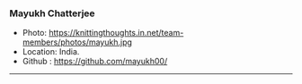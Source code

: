 ### Mayukh Chatterjee

- Photo: https://knittingthoughts.in.net/team-members/photos/mayukh.jpg
- Location: India.
- Github : https://github.com/mayukh00/

***